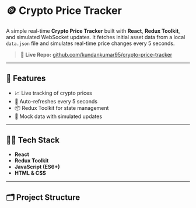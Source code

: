 # 🪙 Crypto Price Tracker

A simple real-time **Crypto Price Tracker** built with **React**, **Redux Toolkit**, and simulated WebSocket updates. It fetches initial asset data from a local `data.json` file and simulates real-time price changes every 5 seconds.

> 🔗 **Live Repo:** [github.com/kundankumar95/crypto-price-tracker](https://github.com/kundankumar95/crypto-price-tracker)

---

## 🚀 Features

- 📈 Live tracking of crypto prices
- 🔄 Auto-refreshes every 5 seconds
- 📦 Redux Toolkit for state management
- 🧪 Mock data with simulated updates

---

## 🧑‍💻 Tech Stack

- **React**
- **Redux Toolkit**
- **JavaScript (ES6+)**
- **HTML & CSS**

---

## 🗂️ Project Structure


